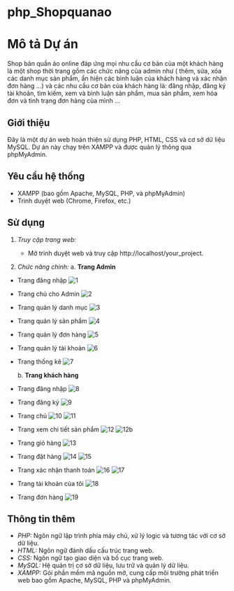﻿# php_Shopquanao
# Mô tả Dự án
Shop bán quần áo online đáp ứng mọi nhu cầu cơ bản của một khách hàng là một shop thời trang gồm các chức năng của admin như ( thêm, sửa, xóa các danh mục sản phẩm, ẩn hiện các bình luận của khách hàng và xác nhận đơn hàng ...) và các nhu cầu cơ bản của khách hàng là: đăng nhập, đăng ký tài khoản, tìm kiếm, xem và bình luận sản phẩm, mua sản phẩm, xem hóa đơn và tình trạng đơn hàng của mình ...
## Giới thiệu
Đây là một dự án web hoàn thiện sử dụng PHP, HTML, CSS và cơ sở dữ liệu MySQL. Dự án này chạy trên XAMPP và được quản lý thông qua phpMyAdmin.

## Yêu cầu hệ thống
- XAMPP (bao gồm Apache, MySQL, PHP, và phpMyAdmin)
- Trình duyệt web (Chrome, Firefox, etc.)


## Sử dụng
1. *Truy cập trang web:*
   - Mở trình duyệt web và truy cập http://localhost/your_project.

2. *Chức năng chính:*
   a. **Trang Admin**
- Trang đăng nhập
![1](https://github.com/baohieu913/php_Shopquanao/assets/132684764/fa6e56ba-eaaf-4024-aec1-0aa0f2316c38)

- Trang chủ cho Admin
![2](https://github.com/baohieu913/php_Shopquanao/assets/132684764/a18c7be4-43eb-467a-b3a2-e8bbb262f500)

- Trang quản lý danh mục
![3](https://github.com/baohieu913/php_Shopquanao/assets/132684764/8ab604a2-9253-426d-83d7-43e5eb38f633)

- Trang quản lý sản phẩm
![4](https://github.com/baohieu913/php_Shopquanao/assets/132684764/74784aa9-86e7-4d2a-b1e2-9f13df08a7d3)

- Trang quản lý đơn hàng
![5](https://github.com/baohieu913/php_Shopquanao/assets/132684764/e62933a8-a0e7-40cf-b5ac-192574f665b2)

- Trang quản lý tài khoản
![6](https://github.com/baohieu913/php_Shopquanao/assets/132684764/a6804773-3ed6-45a7-a7d0-ec9e201cb697)

- Trang thống kê
![7](https://github.com/baohieu913/php_Shopquanao/assets/132684764/8fb4a5d9-b663-412c-a121-7fad60f50782)

    b. **Trang khách hàng**
- Trang đăng nhập
![8](https://github.com/baohieu913/php_Shopquanao/assets/132684764/71bed448-375d-4690-a028-b634ec447e3d)

- Trang đăng ký
![9](https://github.com/baohieu913/php_Shopquanao/assets/132684764/470101a0-9ce2-4c87-a599-48c5e40d2db2)

- Trang chủ
![10](https://github.com/baohieu913/php_Shopquanao/assets/132684764/80172d25-92a0-46db-b23a-39b8f267b714)
![11](https://github.com/baohieu913/php_Shopquanao/assets/132684764/7be1f3b5-1134-4ee8-8d37-4d3a06b09a44)

- Trang xem chi tiết sản phẩm
![12](https://github.com/baohieu913/php_Shopquanao/assets/132684764/800161f6-9dc6-4e9b-97a9-320ebccb759b)
![12b](https://github.com/baohieu913/php_Shopquanao/assets/132684764/b4744390-7e9c-4674-88b9-fe66dd109fd0)

- Trang giỏ hàng
![13](https://github.com/baohieu913/php_Shopquanao/assets/132684764/f418d41a-d5cc-4a25-9bc6-26e83ed8ce96)

- Trang đặt hàng
![14](https://github.com/baohieu913/php_Shopquanao/assets/132684764/126bb271-e5c8-4683-9946-83534b3fcd1b)
![15](https://github.com/baohieu913/php_Shopquanao/assets/132684764/5e3ff100-39ec-42fa-82bd-7fc75d1ce0ae)

- Trang xác nhận thanh toán
![16](https://github.com/baohieu913/php_Shopquanao/assets/132684764/709eb876-83ab-4275-8faa-0023651416ef)
![17](https://github.com/baohieu913/php_Shopquanao/assets/132684764/f23a4f98-9047-4d54-9070-a81dd464cfcf)

- Trang tài khoản của tôi
  ![18](https://github.com/baohieu913/php_Shopquanao/assets/132684764/77b42884-756b-4bbb-8dab-69a8a3e93c74)

- Trang đơn hàng
![19](https://github.com/baohieu913/php_Shopquanao/assets/132684764/458fe980-9c32-4d47-b9d4-3d058780acf9)

## Thông tin thêm
- *PHP:* Ngôn ngữ lập trình phía máy chủ, xử lý logic và tương tác với cơ sở dữ liệu.
- *HTML:* Ngôn ngữ đánh dấu cấu trúc trang web.
- *CSS:* Ngôn ngữ tạo giao diện và bố cục trang web.
- *MySQL:* Hệ quản trị cơ sở dữ liệu, lưu trữ và quản lý dữ liệu.
- *XAMPP:* Gói phần mềm mã nguồn mở, cung cấp môi trường phát triển web bao gồm Apache, MySQL, PHP và phpMyAdmin.

